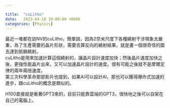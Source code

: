 ```yaml
---

title:  "cuLitho"
date:   2023-04-10 10:00:00 +0800
categories: [Physics]
---
```


最近一堆都在談NV的cuLitho，簡單說，因為2奈米尺度下各種繞射干涉現象太嚴重，為了生產需要的晶片形狀，需要去算反向的繞射結果，就是畫一個很奇怪的圖去達到抵銷繞射。  
cuLitho是用來加速計算這個繞射的，讓晶片設計速度加快；然後晶片速度加快之後，更強性能晶片出來，又可以加速晶片設計的速度。很有可能之後就不是摩爾定律的兩年兩倍速度。  
第三次科學革命那部影片也提到，如果AI可以設計AI，那也可以獲得爆炸式加速的進步，跟cuLitho的概念是類似的。

H100直接就是衝著GPT3來的，目前只能靠雲端的GPT3，很快地之後可以自架在自己的電腦上。